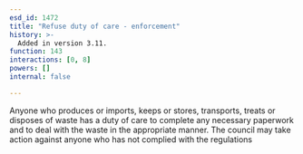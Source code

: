 ```yaml
---
esd_id: 1472
title: "Refuse duty of care - enforcement"
history: >-
  Added in version 3.11.
function: 143
interactions: [0, 8]
powers: []
internal: false

---
```


Anyone who produces or imports, keeps or stores, transports, treats or disposes of waste has a duty of care to complete any necessary paperwork and to deal with the waste in the appropriate manner. The council may take action against anyone who has not complied with the regulations


